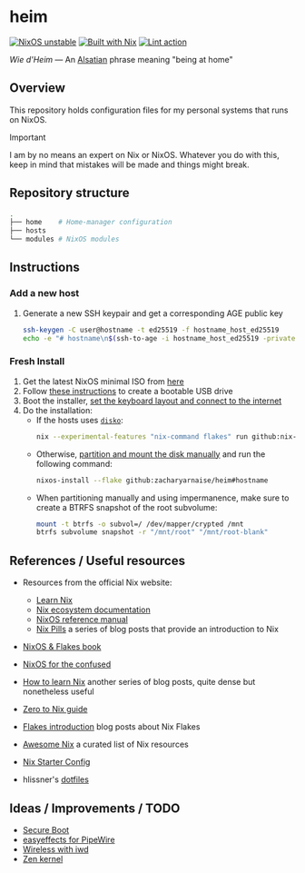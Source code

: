 # heim
[![NixOS unstable](https://img.shields.io/badge/NixOS%20unstable-5277C3?logo=nixos&logoColor=FFFFFF)](https://nixos.org/)
[![Built with Nix](https://img.shields.io/badge/Built%20with%20Nix%20and%20%E2%9D%A4%EF%B8%8F-5277C3?logo=nixos&logoColor=FFFFFF)](https://builtwithnix.org/)
[![Lint action](https://github.com/zacharyarnaise/heim/actions/workflows/lint.yml/badge.svg)](https://github.com/zacharyarnaise/heim/actions/workflows/lint.yml)

*Wie d'Heim* — An [Alsatian](https://en.wikipedia.org/wiki/Alsace) phrase meaning "being at home"

## Overview
This repository holds configuration files for my personal systems that runs on NixOS.

> [!Important]
> I am by no means an expert on Nix or NixOS. Whatever you do with this,
> keep in mind that mistakes will be made and things might break.

## Repository structure
```sh
.
├── home    # Home-manager configuration
├── hosts
└── modules # NixOS modules
```

## Instructions
### Add a new host
1. Generate a new SSH keypair and get a corresponding AGE public key
    ```sh
    ssh-keygen -C user@hostname -t ed25519 -f hostname_host_ed25519
    echo -e "# hostname\n$(ssh-to-age -i hostname_host_ed25519 -private-key)" >>  ~/.config/sops/age/keys.txt
    ```

### Fresh Install
1. Get the latest NixOS minimal ISO from [here](https://nixos.org/download.html#nixos-iso)
2. Follow [these instructions](https://nixos.org/manual/nixos/stable/index.html#sec-booting-from-usb) to create a bootable USB drive
3. Boot the installer, [set the keyboard layout and connect to the internet](https://nixos.org/manual/nixos/stable/#sec-installation-manual)
4. Do the installation:
    - If the hosts uses [`disko`](https://github.com/nix-community/disko):
        ```sh
        nix --experimental-features "nix-command flakes" run github:nix-community/disko#disko-install -- -f github:zacharyarnaise/heim#laptop-gb --write-efi-boot-entries --disk main /dev/nvme0n1
        ```
    - Otherwise, [partition and mount the disk manually](https://nixos.org/manual/nixos/stable/#sec-installation-manual-partitioning) and run the following command:
        ```sh
        nixos-install --flake github:zacharyarnaise/heim#hostname
        ```
    - When partitioning manually and using impermanence, make sure to create a BTRFS snapshot of the root subvolume:
        ```sh
        mount -t btrfs -o subvol=/ /dev/mapper/crypted /mnt
        btrfs subvolume snapshot -r "/mnt/root" "/mnt/root-blank"
        ```

## References / Useful resources
- Resources from the official Nix website:
  - [Learn Nix](https://nixos.org/learn.html)
  - [Nix ecosystem documentation](https://nix.dev/)
  - [NixOS reference manual](https://nixos.org/manual/nixos/unstable/)
  - [Nix Pills](https://nixos.org/guides/nix-pills/) a series of blog posts that provide an introduction to Nix

- [NixOS & Flakes book](https://nixos-and-flakes.thiscute.world/)
- [NixOS for the confused](https://cola-gang.industries/nixos-for-the-confused-part-i)
- [How to learn Nix](https://ianthehenry.com/posts/how-to-learn-nix/) another series of blog posts, quite dense but nonetheless useful
- [Zero to Nix guide](https://zero-to-nix.com/)
- [Flakes introduction](https://www.tweag.io/blog/2020-05-25-flakes/) blog posts about Nix Flakes
- [Awesome Nix](https://github.com/nix-community/awesome-nix) a curated list of Nix resources
- [Nix Starter Config](https://github.com/Misterio77/nix-starter-configs)
- hlissner's [dotfiles](https://github.com/hlissner/dotfiles)

## Ideas / Improvements / TODO
- [Secure Boot](https://github.com/nix-community/lanzaboote)
- [easyeffects for PipeWire](https://github.com/wwmm/easyeffects)
- [Wireless with iwd](https://nixos.wiki/wiki/Iwd)
- [Zen kernel](https://github.com/zen-kernel/zen-kernel)

